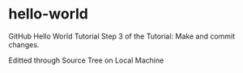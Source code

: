 # hello-world
GitHub Hello World Tutorial
Step 3 of the Tutorial: Make and commit changes.

Editted through Source Tree on Local Machine
